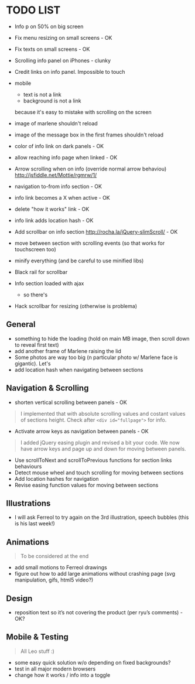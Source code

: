 TODO LIST
========

- Info p on 50% on big screen

- Fix menu resizing on small screens - OK
- Fix texts on small screens - OK


- Scrolling info panel on iPhones - clunky 
- Credit links on info panel. Impossible to touch

- mobile 
	- text is not a link
	- background is not a link 

	because it's easy to mistake with scrolling on the screen





- image of marlene shouldn't reload 
- image of the message box in the first frames shouldn't reload

- color of info link on dark panels - OK
- allow reaching info page when linked - OK
- Arrow scrolling when on info (override normal arrow behaviou)
	http://jsfiddle.net/Mottie/rgmrw/1/

- navigation to-from info section - OK
- info link becomes a X when active - OK
- delete "how it works" link - OK
- info link adds location hash - OK

- Add scrollbar on info section
	http://rocha.la/jQuery-slimScroll/ - OK
- move between section with scrolling events (so that works for touchscreen too)
- minify everything (and be careful to use minified libs)

- Black rail for scrollbar
- Info section loaded with ajax 
	- so there's 
- Hack scrollbar for resizing (otherwise is problema)

General
------

- something to hide the loading (hold on main MB image, then scroll down to reveal first text)
- add another frame of Marlene raising the lid
- Some photos are way too big (n particular photo w/ Marlene face is gigantic). Let's 
- add location hash when navigating between sections

Navigation & Scrolling
--------

- shorten vertical scrolling between panels - OK
>I implemented that with absolute scrolling values and costant values of sections height. Check after `<div id="fullpage">` for info. 
- Activate arrow keys as navigation between panels - OK
>I added jQuery easing plugin and revised a bit your code. We now have arrow keys and page up and down for moving between panels. 
- Use scrollToNext and scrollToPrevious functions for section links behaviours
- Detect mouse wheel and touch scrolling for moving between sections
- Add location hashes for navigation
- Revise easing function values for moving between sections

Illustrations
-----------

- I will ask Ferreol to try again on the 3rd illustration, speech bubbles (this is his last week!)

Animations
---------
>To be considered at the end

- add small motions to Ferreol drawings
- figure out how to add large animations without crashing page (svg manipulation, gifs, html5 video?)

Design
---------

- reposition text so it’s not covering the product (per ryu’s comments) - OK? 

Mobile & Testing
-------

>All Leo stuff :)

- some easy quick solution w/o depending on fixed backgrounds?
- test in all major modern browsers
- change how it works / info into a toggle
